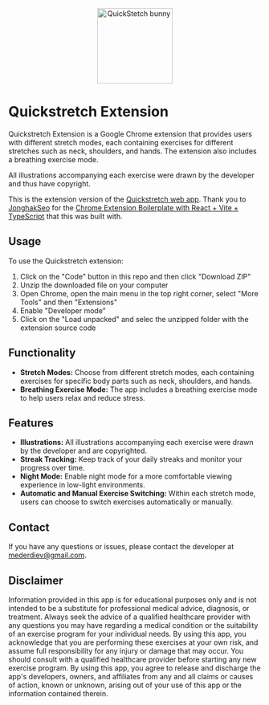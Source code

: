 <div align="center">
  <img height="150" src="https://quickstretch.netlify.app/logo.png" alt="QuickStetch bunny" />
</div>

# Quickstretch Extension

 Quickstretch Extension is a Google Chrome extension that provides users with different stretch modes, each containing exercises for different stretches such as neck, shoulders, and hands. The extension also includes a breathing exercise mode. 
 
 All illustrations accompanying each exercise were drawn by the developer and thus have copyright.

 This is the extension version of the [Quickstretch web app](https://quickstretch.netlify.app/). Thank you to [JonghakSeo](https://github.com/Jonghakseo) for the [Chrome Extension Boilerplate with React + Vite + TypeScript](https://github.com/Jonghakseo/chrome-extension-boilerplate-react-vite) that this was built with.

## Usage

To use the Quickstretch extension:
1. Click on the "Code" button in this repo and then click "Download ZIP"
2. Unzip the downloaded file on your computer
3. Open Chrome, open the main menu in the top right corner, select "More Tools" and then "Extensions"
4. Enable "Developer mode"
5. Click on the "Load unpacked" and selec the unzipped folder with the extension source code

## Functionality

- **Stretch Modes:** Choose from different stretch modes, each containing exercises for specific body parts such as neck, shoulders, and hands.
- **Breathing Exercise Mode:** The app includes a breathing exercise mode to help users relax and reduce stress.

## Features

- **Illustrations:** All illustrations accompanying each exercise were drawn by the developer and are copyrighted.
- **Streak Tracking:** Keep track of your daily streaks and monitor your progress over time.
- **Night Mode:** Enable night mode for a more comfortable viewing experience in low-light environments.
- **Automatic and Manual Exercise Switching:** Within each stretch mode, users can choose to switch exercises automatically or manually.

## Contact

If you have any questions or issues, please contact the developer at mederdiev@gmail.com.


## Disclaimer

Information provided in this app is for educational purposes only and is not intended to be a substitute for professional medical advice, diagnosis, or treatment. Always seek the advice of a qualified healthcare provider with any questions you may have regarding a medical condition or the suitability of an exercise program for your individual needs. By using this app, you acknowledge that you are performing these exercises at your own risk, and assume full responsibility for any injury or damage that may occur. You should consult with a qualified healthcare provider before starting any new exercise program. By using this app, you agree to release and discharge the app's developers, owners, and affiliates from any and all claims or causes of action, known or unknown, arising out of your use of this app or the information contained therein.